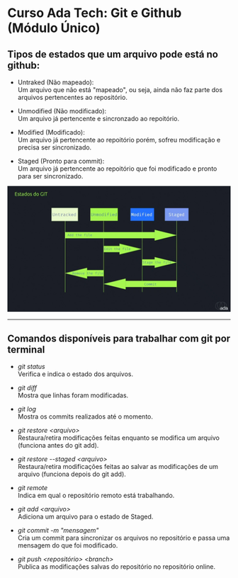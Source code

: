 # Curso Ada Tech: Git e Github (Módulo Único)

## Tipos de estados que um arquivo pode está no github:

- Untraked (Não mapeado):  
    Um arquivo que não está "mapeado", ou seja, ainda não faz parte dos arquivos pertencentes ao repositório.

- Unmodified (Não modificado):  
    Um arquivo já pertencente e sincronzado ao repoitório.

- Modified (Modificado):  
    Um arquivo já pertencente ao repoitório porém, sofreu modificação e precisa ser sincronizado.

- Staged (Pronto para commit):  
    Um arquivo já pertencente ao repoitório que foi modificado e pronto para ser sincronizado.

![Alt text](estados-git.png)

---
## Comandos disponíveis para trabalhar com git por terminal

- *git status*  
    Verifica e indica o estado dos arquivos.

- *git diff*  
    Mostra que linhas foram modificadas.

- *git log*  
    Mostra os commits realizados até o momento.

- *git restore &lt;arquivo&gt;*  
    Restaura/retira modificações feitas enquanto se modifica um arquivo (funciona antes do git add).

- *git restore --staged &lt;arquivo&gt;*  
    Restaura/retira modificações feitas ao salvar as modificações de um arquivo (funciona depois do git add).

- *git remote*  
    Indica em qual o repositório remoto está trabalhando.

- *git add &lt;arquivo&gt;*  
    Adiciona um arquivo para o estado de Staged.

- *git commit -m "mensagem"*  
    Cria um commit para sincronizar os arquivos no repositório e passa uma mensagem do que foi modificado.

- *git push &lt;repositório&gt; &lt;branch&gt;*  
    Publica as modificações salvas do repositório no repositório online.

